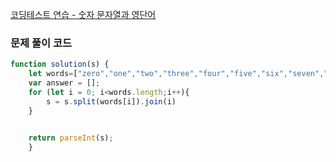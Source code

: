 [코딩테스트 연습 - 숫자 문자열과 영단어](https://school.programmers.co.kr/learn/courses/30/lessons/81301)

### 문제 풀이 코드

```jsx
function solution(s) {
    let words=["zero","one","two","three","four","five","six","seven","eight","nine"]
    var answer = [];
    for (let i = 0; i<words.length;i++){
        s = s.split(words[i]).join(i)
    }
        

    return parseInt(s);
    }
```